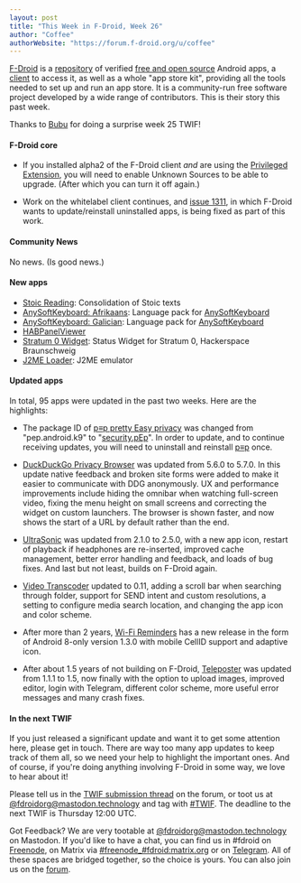 ```yaml
---
layout: post
title: "This Week in F-Droid, Week 26"
author: "Coffee"
authorWebsite: "https://forum.f-droid.org/u/coffee"
---
```


[F-Droid](https://f-droid.org/) is a [repository](https://f-droid.org/packages/) of verified [free and open source](https://en.wikipedia.org/wiki/Free_and_open-source_software) Android apps, a [client](https://f-droid.org/packages/org.fdroid.fdroid/) to access it, as well as a whole "app store kit", providing all the tools needed to set up and run an app store. It is a community-run free software project developed by a wide range of contributors. This is their story this past week.

Thanks to [Bubu](https://forum.f-droid.org/u/Bubu) for doing a surprise week 25 TWIF!

#### F-Droid core

* If you installed alpha2 of the F-Droid client _and_ are using the [Privileged Extension](https://gitlab.com/fdroid/privileged-extension/#f-droid-privileged-extension), you will need to enable Unknown Sources to be able to upgrade. (After which you can turn it off again.) 

* Work on the whitelabel client continues, and [issue 1311](https://gitlab.com/fdroid/fdroidclient/issues/1311), in which F-Droid wants to update/reinstall uninstalled apps, is being fixed as part of this work.

#### Community News

No news. (Is good news.)

#### New apps

* [Stoic Reading](https://f-droid.org/packages/app.reading.stoic.stoicreading/): Consolidation of Stoic texts
* [AnySoftKeyboard: Afrikaans](https://f-droid.org/packages/com.anysoftkeyboard.languagepack.afrikaans/): Language pack for [AnySoftKeyboard](https://f-droid.org/packages/com.menny.android.anysoftkeyboard/)
* [AnySoftKeyboard: Galician](https://f-droid.org/packages/com.anysoftkeyboard.languagepack.galician/): Language pack for [AnySoftKeyboard](https://f-droid.org/packages/com.menny.android.anysoftkeyboard/)
* [HABPanelViewer](https://f-droid.org/packages/de.vier_bier.habpanelviewer/)
* [Stratum 0 Widget](https://f-droid.org/packages/horse.amazin.my.stratum0.statuswidget/): Status Widget for Stratum 0, Hackerspace Braunschweig
* [J2ME Loader](https://f-droid.org/packages/ru.playsoftware.j2meloader/): J2ME emulator

#### Updated apps

In total, 95 apps were updated in the past two weeks. Here are the highlights:

* The package ID of [p≡p pretty Easy privacy](https://f-droid.org/packages/pep.android.k9/) was changed from "pep.android.k9" to "[security.pEp](https://f-droid.org/packages/security.pEp/)". In order to update, and to continue receiving updates, you will need to uninstall and reinstall [p≡p](https://f-droid.org/packages/security.pEp/) once.

* [DuckDuckGo Privacy Browser](https://f-droid.org/packages/com.duckduckgo.mobile.android/) was updated from 5.6.0 to 5.7.0. In this update native feedback and broken site forms were added to make it easier to communicate with DDG anonymously. UX and performance improvements include hiding the omnibar when watching full-screen video, fixing the menu height on small screens and correcting the widget on custom launchers. The browser is shown faster, and now shows the start of a URL by default rather than the end.

* [UltraSonic](https://f-droid.org/packages/org.moire.ultrasonic/) was updated from 2.1.0 to 2.5.0, with a new app icon, restart of playback if headphones are re-inserted, improved cache management, better error handling and feedback, and loads of bug fixes. And last but not least, builds on F-Droid again.

* [Video Transcoder](https://f-droid.org/packages/protect.videoeditor/) updated to 0.11, adding a scroll bar when searching through folder, support for SEND intent and custom resolutions, a setting to configure media search location, and changing the app icon and color scheme.

* After more than 2 years, [Wi-Fi Reminders](https://f-droid.org/packages/ru.glesik.wifireminders/) has a new release in the form of Android 8-only version 1.3.0 with mobile CellID support and adaptive icon.

* After about 1.5 years of not building on F-Droid, [Teleposter](https://f-droid.org/packages/telegra.ph/) was updated from 1.1.1 to 1.5, now finally with the option to upload images, improved editor, login with Telegram, different color scheme, more useful error messages and many crash fixes.

#### In the next TWIF

If you just released a significant update and want it to get some attention here, please get in touch. There are way too many app updates to keep track of them all, so we need your help to highlight the important ones. And of course, if you're doing anything involving F-Droid in some way, we love to hear about it!

Please tell us in the [TWIF submission thread](https://forum.f-droid.org/t/twif-submission-thread) on the forum, or toot us at [@fdroidorg@mastodon.technology](https://mastodon.technology/@fdroidorg) and tag with [#TWIF](https://mastodon.technology/tags/twif). The deadline to the next TWIF is Thursday 12:00 UTC.

Got Feedback? We are very tootable at [@fdroidorg@mastodon.technology](https://mastodon.technology/@fdroidorg) on Mastodon. If you'd like to have a chat, you can find us in #fdroid on [Freenode](https://freenode.net/), on Matrix via [#freenode_#fdroid:matrix.org](https://matrix.to/#/#freenode_#fdroid:matrix.org) or on [Telegram](https://t.me/joinchat/AlRQekvjWDTuQrCgMYSNVA). All of these spaces are bridged together, so the choice is yours. You can also join us on the [forum](https://forum.f-droid.org/).
